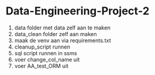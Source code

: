 # Data-Engineering-Project-2

1. data folder met data zelf aan te maken
2. data_clean folder zelf aan maken
3. maak de venv aan via requirements.txt
4. cleanup_script runnen
5. sql script runnen in ssms
6. voer change_col_name uit
7. voer AA_test_ORM uit
